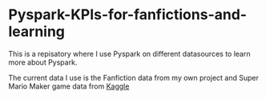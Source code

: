 # Pyspark-KPIs-for-fanfictions-and-learning

This is a repisatory where I use Pyspark on different datasources to learn more about Pyspark. 

The current data I use is the Fanfiction data from my own project and Super Mario Maker game data from [Kaggle](https://www.kaggle.com/datasets/leomauro/smmnet)
